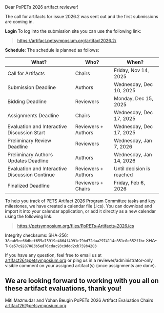 Dear PoPETs 2026 artifact reviewer!

The call for artifacts for issue 2026.2 was sent out and the first submissions
are coming in.

**Login** To log into the submission site you can use the following link:
  > https://artifact.petsymposium.org/artifact2026.2/

**Schedule**: The schedule is planned as follows:

| What?                                          | Who?                | When?                     |
| ---------------------------------------------- | ------------------- | ------------------------- |
| Call for Artifacts                             | Chairs              | Friday, Nov 14, 2025      |
| Submission Deadline                            | Authors             | Wednesday, Dec 10, 2025   |
| Bidding Deadline                               | Reviewers           | Monday, Dec 15, 2025      |
| Assignments Deadline                           | Chairs              | Wednesday, Dec 17, 2025   |
| Evaluation and Interactive Discussion Start    | Reviewers + Authors | Wednesday, Dec 17, 2025   |
| Preliminary Review Deadline                    | Reviewers           | Wednesday, Jan 7, 2026    |
| Preliminary Authors Updates Deadline           | Authors             | Wednesday, Jan 14, 2026   |
| Evaluation and Interactive Discussion Continue | Reviewers + Authors | Until decision is reached |
| Finalized Deadline                             | Reviewers + Chairs  | Friday, Feb 6, 2026       |

To help you track of PETS Artifact 2026 Program Committee tasks and key
milestones, we have created a calendar file (.ics). You can download and import
it into your calendar application, or add it directly as a new calendar using
the following link:
 > https://petsymposium.org/files/PoPETs-Artifacts-2026.ics

Integrity checksums:
SHA-256: `38eab5ee66dbef655a75919e4864f4991e79bd72daa2974114e851c0e352f1bc`
SHA-1: `0e57c9287083b5ed76cdac93c9ddd2cb759b4203`


If you have any question, feel free to email us at artifact26@petsymposium.org
or ping us in a reviewer/administrator-only visible comment on your assigned
artifact(s) (once assignments are done).

We are looking forward to working with you all on these artifact evaluations,
thank you!
--
Miti Mazmudar and Yohan Beugin
PoPETs 2026 Artifact Evaluation Chairs
artifact26@petsymposium.org